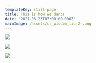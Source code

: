 ```yaml
---
templateKey: still-page
title: This is how we dance
date: "2021-03-23T07:00:00.000Z"
mainImage: /assets/cr_wisdom_liu-2-.png
---
```

![](/assets/cr_liu_leave.png)

<div class="lines-3"></div>

![](/assets/cr_liu_after-swim.png)



<div class="lines-3"></div>

![](/assets/cr_wisdom_liu-2-.png)

<div class="lines-3"></div>